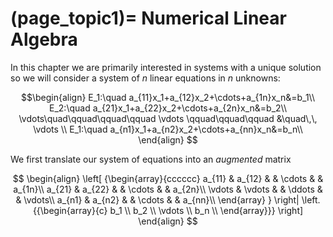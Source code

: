 (page_topic1)=
Numerical Linear Algebra
=======================

In this chapter we are primarily interested in systems with a unique solution so we will consider a system of $n$ linear equations in $n$ unknowns:

$$\begin{align}
E_1:\quad a_{11}x_1+a_{12}x_2+\cdots+a_{1n}x_n&=b_1\\
E_2:\quad a_{21}x_1+a_{22}x_2+\cdots+a_{2n}x_n&=b_2\\
\vdots\quad\qquad\qquad\qquad \vdots \qquad\qquad\qquad &\quad\,\, \vdots \\
E_1:\quad a_{n1}x_1+a_{n2}x_2+\cdots+a_{nn}x_n&=b_n\\
\end{align}
$$

We first translate our system of equations into an *augmented* matrix

$$
\begin{align}
  \left[ {\begin{array}{cccccc}
    a_{11} & a_{12} &  & \cdots &  & a_{1n}\\
    a_{21} & a_{22} &  & \cdots &  & a_{2n}\\
    \vdots & \vdots &  & \ddots &  & \vdots\\
    a_{n1} & a_{n2} &  & \cdots &  & a_{nn}\\
  \end{array} } \right|
  \left. {{\begin{array}{c}
  b_1 \\
  b_2 \\
  \vdots \\
  b_n \\
  \end{array}}} \right] 
\end{align}
$$ 